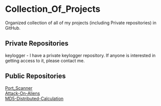 # Collection_Of_Projects
 Organized collection of all of my projects (including Private repositories) in GitHub.
 
 
## Private Repositories
 keylogger - I have a private keylogger repository. If anyone is interested in getting access to it, please contact me.
 
## Public Repositories
 [Port_Scanner](https://github.com/JonathanYS/Port_Scanner)<br>
 [Attack-On-Aliens](https://github.com/JonathanYS/Attack-On-Aliens)<br>
 [MD5-Distributed-Calculation](https://github.com/JonathanYS/MD5-Distributed-Calculation)
